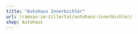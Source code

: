 ```yaml
---
title: "Autohaus Innerbichler"
url: /ramsau-im-zillertal/autohaus-innerbichler/
shop: Autohaus
---
```

